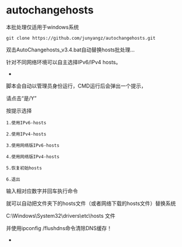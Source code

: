 # autochangehosts




本批处理仅适用于windows系统

```
git clone https://github.com/junyangz/autochangehosts.git

```

双击AutoChangehosts_v3.4.bat自动替换hosts批处理...

针对不同网络环境可以自主选择IPv6/IPv4 hosts。

-

脚本会自动以管理员身份运行，CMD运行后会弹出一个提示，

请点击“是/Y”


按提示选择

 	1.使用IPv6-hosts

	2.使用IPv4-hosts
	
	3.使用网络版IPv6-hosts
	
	4.使用网络版IPv4-hosts

	5.恢复初始hosts

	6.退出

输入相对应数字并回车执行命令

就可以自动把文件夹下的hosts文件（或者网络下载的hosts文件）替换系统

C:\Windows\System32\drivers\etc\hosts 文件

并使用ipconfig /flushdns命令清除DNS缓存！

-
